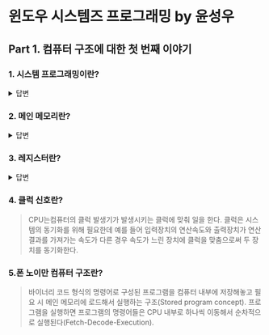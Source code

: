 윈도우 시스템즈 프로그래밍 by 윤성우
===============================

## Part 1. 컴퓨터 구조에 대한 첫 번째 이야기

### 1. 시스템 프로그래밍이란?

<details>
<summary>답변</summary>

  > 컴퓨터 시스템을 동작시키는 프로그램을 만드는 일(ex.운영체제). 어셈블리 언어나 C언러를 이용해 하드웨어를 직접 컨트롤하거나 운영체제에서 제공하는 라이브러리를 사용하여 프로그램을 개발하는 일을 포함한다.
</details>

### 2. 메인 메모리란?

<details>
<summary>답변</summary>

  > 컴파일이 완료된 프로그램 코드가 올라가서 실행되는 영역.
</details>

### 3. 레지스터란?

<details>
<summary>답변</summary>

  > 컨트롤 유닛이나 ALU가 필요로 하는 바이너리 데이터(명령어, 데이터)를 저장하기 위한 CPU 내부의 작은 메모리 공간.
</details>

### 4. 클럭 신호란?

  > CPU는컴퓨터의 클럭 발생기가 발생시키는 클럭에 맞춰 일을 한다. 클럭은 시스템의 동기화를 위해 필요한데 예를 들어 입력장치의 연산속도와 출력장치가 연산 결과를 가져가는 속도가 다른 경우 속도가 느린 장치에 클럭을 맞춤으로써 두 장치를 동기화한다.

### 5.폰 노이만 컴퓨터 구조란?
  > 바이너리 코드 형식의 명령어로 구성된 프로그램을 컴퓨터 내부에 저장해놓고 필요 시 메인 메모리에 로드해서 실행하는 구조(Stored program concept). 프로그램을 실행하면 프로그램의 명령어들은 CPU 내부로 하나씩 이동해서 순차적으로 실행된다(Fetch-Decode-Execution).
